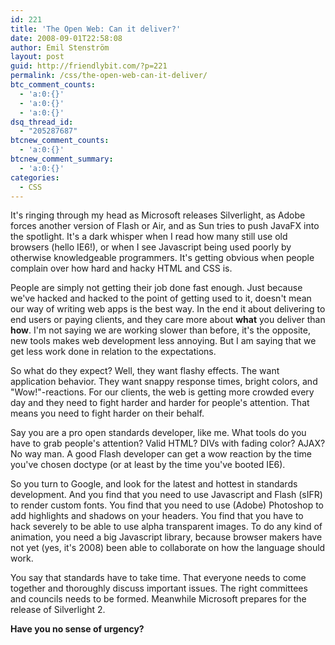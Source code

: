 ```yaml
---
id: 221
title: 'The Open Web: Can it deliver?'
date: 2008-09-01T22:58:08
author: Emil Stenström
layout: post
guid: http://friendlybit.com/?p=221
permalink: /css/the-open-web-can-it-deliver/
btc_comment_counts:
  - 'a:0:{}'
  - 'a:0:{}'
  - 'a:0:{}'
dsq_thread_id:
  - "205287687"
btcnew_comment_counts:
  - 'a:0:{}'
btcnew_comment_summary:
  - 'a:0:{}'
categories:
  - CSS
---
```

It's ringing through my head as Microsoft releases Silverlight, as Adobe forces another version of Flash or Air, and as Sun tries to push JavaFX into the spotlight. It's a dark whisper when I read how many still use old browsers (hello IE6!), or when I see Javascript being used poorly by otherwise knowledgeable programmers. It's getting obvious when people complain over how hard and hacky HTML and CSS is.

People are simply not getting their job done fast enough. Just because we've hacked and hacked to the point of getting used to it, doesn't mean our way of writing web apps is the best way. In the end it about delivering to end users or paying clients, and they care more about **what** you deliver than **how**. I'm not saying we are working slower than before, it's the opposite, new tools makes web development less annoying. But I am saying that we get less work done in relation to the expectations.

So what do they expect? Well, they want flashy effects. The want application behavior. They want snappy response times, bright colors, and "Wow!"-reactions. For our clients, the web is getting more crowded every day and they need to fight harder and harder for people's attention. That means you need to fight harder on their behalf.

Say you are a pro open standards developer, like me. What tools do you have to grab people's attention? Valid HTML? DIVs with fading color? AJAX? No way man. A good Flash developer can get a wow reaction by the time you've chosen doctype (or at least by the time you've booted IE6).

So you turn to Google, and look for the latest and hottest in standards development. And you find that you need to use Javascript and Flash (sIFR) to render custom fonts. You find that you need to use (Adobe) Photoshop to add highlights and shadows on your headers. You find that you have to hack severely to be able to use alpha transparent images. To do any kind of animation, you need a big Javascript library, because browser makers have not yet (yes, it's 2008) been able to collaborate on how the language should work.

You say that standards have to take time. That everyone needs to come together and thoroughly discuss important issues. The right committees and councils needs to be formed. Meanwhile Microsoft prepares for the release of Silverlight 2.

**Have you no sense of urgency?**
